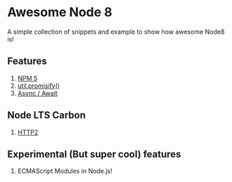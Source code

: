 # Awesome Node 8
A simple collection of snippets and example to show how awesome Node8 is!

## Features
1. [NPM 5](/Features/1.npm5)
2. [util.promisify()](/Features/2.promisify)
3. [Async / Await](/Features/3.async-await)

## Node LTS Carbon
1. [HTTP2](/LTS/2.http2)

## Experimental (But super cool) features
1. ECMAScript Modules in Node.js!
